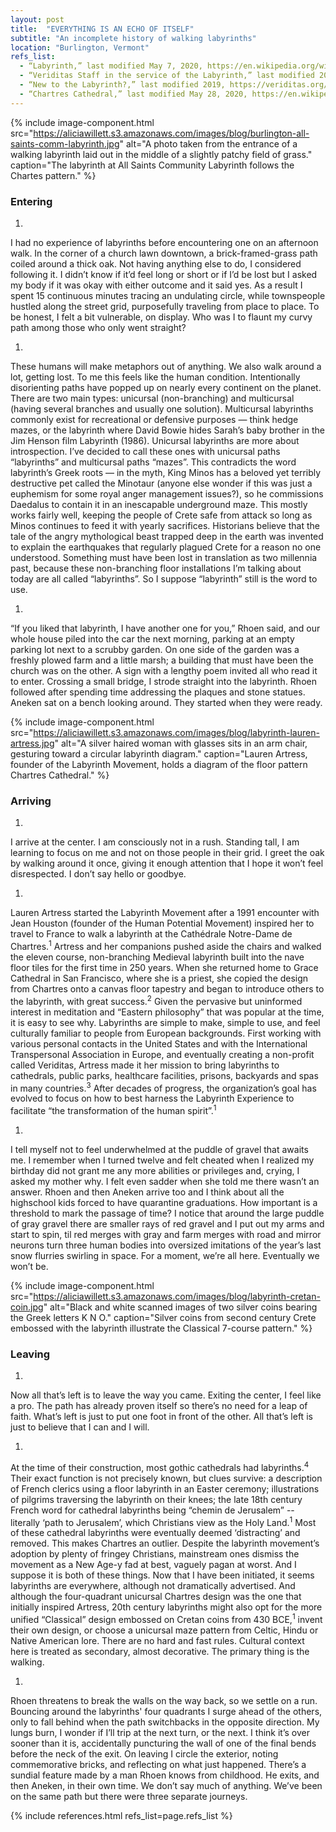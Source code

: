 ```yaml
---
layout: post
title:  "EVERYTHING IS AN ECHO OF ITSELF"
subtitle: "An incomplete history of walking labyrinths"
location: "Burlington, Vermont"
refs_list:
  - “Labyrinth,” last modified May 7, 2020, https://en.wikipedia.org/wiki/Labyrinth.
  - “Veriditas Staff in the service of the Labyrinth,” last modified 2019, https://veriditas.org/staff.
  - “New to the Labyrinth?,” last modified 2019, https://veriditas.org/New-to-the-Labyrinth.
  - “Chartres Cathedral,” last modified May 28, 2020, https://en.wikipedia.org/wiki/Chartres_Cathedral.
---
```


{%
 include image-component.html 
 src="https://aliciawillett.s3.amazonaws.com/images/blog/burlington-all-saints-comm-labyrinth.jpg"
 alt="A photo taken from the entrance of a walking labyrinth laid out in the middle of a slightly patchy field of grass."
 caption="The labyrinth at All Saints Community Labyrinth follows the Chartes pattern."
%}

### Entering

1. 
I had no experience of labyrinths before encountering one on an afternoon walk. In the corner of a church lawn downtown, a brick-framed-grass path coiled around a thick oak. Not having anything else to do, I considered following it. I didn’t know if it’d feel long or short or if I’d be lost but I asked my body if it was okay with either outcome and it said yes. As a result I spent 15 continuous minutes tracing an undulating circle, while townspeople hustled along the street grid, purposefully traveling from place to place. To be honest, I felt a bit vulnerable, on display. Who was I to flaunt my curvy path among those who only went straight? 

1. 
These humans will make metaphors out of anything. We also walk around a lot, getting lost. To me this feels like the human condition. Intentionally disorienting paths have popped up on nearly every continent on the planet. There are two main types: unicursal (non-branching) and multicursal (having several branches and usually one solution). Multicursal labyrinths commonly exist for recreational or defensive purposes — think hedge mazes, or the labyrinth where David Bowie hides Sarah’s baby brother in the Jim Henson film Labyrinth (1986). Unicursal labyrinths are more about introspection. I’ve decided to call these ones with unicursal paths “labyrinths” and multicursal paths “mazes”. This contradicts the word labyrinth’s Greek roots — in the myth, King Minos has a beloved yet terribly destructive pet called the Minotaur (anyone else wonder if this was just a euphemism for some royal anger management issues?), so he commissions Daedalus to contain it in an inescapable underground maze. This mostly works fairly well, keeping the people of Crete safe from attack so long as Minos continues to feed it with yearly sacrifices. Historians believe that the tale of the angry mythological beast trapped deep in the earth was invented to explain the earthquakes that regularly plagued Crete for a reason no one understood. Something must have been lost in translation as two millennia past, because these non-branching floor installations I’m talking about today are all called “labyrinths”. So I suppose “labyrinth” still is the word to use.

1. 
“If you liked that labyrinth, I have another one for you,” Rhoen said, and our whole house piled into the car the next morning, parking at an empty parking lot next to a scrubby garden. On one side of the garden was a freshly plowed farm and a little marsh; a building that must have been the church was on the other. A sign with a lengthy poem invited all who read it to enter. Crossing a small bridge, I strode straight into the labyrinth. Rhoen followed after spending time addressing the plaques and stone statues. Aneken sat on a bench looking around. They started when they were ready. 

{%
 include image-component.html 
 src="https://aliciawillett.s3.amazonaws.com/images/blog/labyrinth-lauren-artress.jpg"
 alt="A silver haired woman with glasses sits in an arm chair, gesturing toward a circular labyrinth diagram."
 caption="Lauren Artress, founder of the Labyrinth Movement, holds a diagram of the floor pattern Chartres Cathedral."
%}

### Arriving

1. 
I arrive at the center. I am consciously not in a rush. Standing tall, I am learning to focus on me and not on those people in their grid. I greet the oak by walking around it once, giving it enough attention that I hope it won’t feel disrespected. I don’t say hello or goodbye.

1. 
Lauren Artress started the Labyrinth Movement after a 1991 encounter with Jean Houston (founder of the Human Potential Movement) inspired her to travel to France to walk a labyrinth at the Cathédrale Notre-Dame de Chartres.<sup>1</sup> Artress and her companions pushed aside the chairs and walked the eleven course, non-branching Medieval labyrinth built into the nave floor tiles for the first time in 250 years. When she returned home to Grace Cathedral in San Francisco, where she is a priest, she copied the design from Chartres onto a canvas floor tapestry and began to introduce others to the labyrinth, with great success.<sup>2</sup> Given the pervasive but uninformed interest in meditation and “Eastern philosophy” that was popular at the time, it is easy to see why. Labyrinths are simple to make, simple to use, and feel culturally familiar to people from European backgrounds. First working with various personal contacts in the United States and with the International Transpersonal Association in Europe, and eventually creating a non-profit called Veriditas, Artress made it her mission to bring labyrinths to cathedrals, public parks, healthcare facilities, prisons, backyards and spas in many countries.<sup>3</sup> After decades of progress, the organization’s goal has evolved to focus on how to best harness the Labyrinth Experience to facilitate “the transformation of the human spirit”.<sup>1</sup>

1. 
I tell myself not to feel underwhelmed at the puddle of gravel that awaits me. I remember when I turned twelve and felt cheated when I realized my birthday did not grant me any more abilities or privileges and, crying, I asked my mother why. I felt even sadder when she told me there wasn’t an answer. Rhoen and then Aneken arrive too and I think about all the highschool kids forced to have quarantine graduations. How important is a threshold to mark the passage of time? I notice that around the large puddle of gray gravel there are smaller rays of red gravel and I put out my arms and start to spin, til red merges with gray and farm merges with road and mirror neurons turn three human bodies into oversized imitations of the year’s last snow flurries swirling in space. For a moment, we’re all here. Eventually we won’t be.

{%
 include image-component.html 
 src="https://aliciawillett.s3.amazonaws.com/images/blog/labyrinth-cretan-coin.jpg"
 alt="Black and white scanned images of two silver coins bearing the Greek letters K N O."
 caption="Silver coins from second century Crete embossed with the labyrinth illustrate the Classical 7-course pattern."
%}

### Leaving

1. 
Now all that’s left is to leave the way you came. Exiting the center, I feel like a pro. The path has already proven itself so there’s no need for a leap of faith. What’s left is just to put one foot in front of the other. All that’s left is just to believe that I can and I will.

1. 
At the time of their construction, most gothic cathedrals had labyrinths.<sup>4</sup> Their exact function is not precisely known, but clues survive: a description of French clerics using a floor labyrinth in an Easter ceremony; illustrations of pilgrims traversing the labyrinth on their knees; the late 18th century French word for cathedral labyrinths being “chemin de Jerusalem” -- literally ‘path to Jerusalem’, which Christians view as the Holy Land.<sup>1</sup> Most of these cathedral labyrinths were eventually deemed ‘distracting’ and removed. This makes Chartres an outlier. Despite the labyrinth movement’s adoption by plenty of fringey Christians, mainstream ones dismiss the movement as a New Age-y fad at best, vaguely pagan at worst. And I suppose it is both of these things. Now that I have been initiated, it seems Iabyrinths are everywhere, although not dramatically advertised. And although the four-quadrant unicursal Chartres design was the one that initially inspired Artress, 20th century labyrinths might also opt for the more unified “Classical” design embossed on Cretan coins from 430 BCE,<sup>1</sup> invent their own design, or choose a unicursal maze pattern from Celtic, Hindu or Native American lore. There are no hard and fast rules. Cultural context here is treated as secondary, almost decorative. The primary thing is the walking.

1. 
Rhoen threatens to break the walls on the way back, so we settle on a run. Bouncing around the labyrinths' four quadrants I surge ahead of the others, only to fall behind when the path switchbacks in the opposite direction. My lungs burn, I wonder if I’ll trip at the next turn, or the next. I think it’s over sooner than it is, accidentally puncturing the wall of one of the final bends before the neck of the exit. On leaving I circle the exterior, noting commemorative bricks, and reflecting on what just happened. There’s a sundial feature made by a man Rhoen knows from childhood. He exits, and then Aneken, in their own time. We don’t say much of anything. We’ve been on the same path but there were three separate journeys.

{%
  include references.html
  refs_list=page.refs_list
%}

<!-- <div class="Post__References mt1">
  <h4 class="subheading underlined mb1">References</h4>
  <ol> 
    <li>
      “Labyrinth,” last modified May 7, 2020, https://en.wikipedia.org/wiki/Labyrinth.
    </li>
    <li>
      “Veriditas Staff in the service of the Labyrinth,” last modified 2019, https://veriditas.org/staff.
    </li>
    <li>
      "New to the Labyrinth?" last modified 2019, https://veriditas.org/New-to-the-Labyrinth.
    </li>
    <li>
      "Chartres Cathedral," last modified May 28, 2020, https://en.wikipedia.org/wiki/Chartres_Cathedral.
    </li>
  </ol>
</div> -->